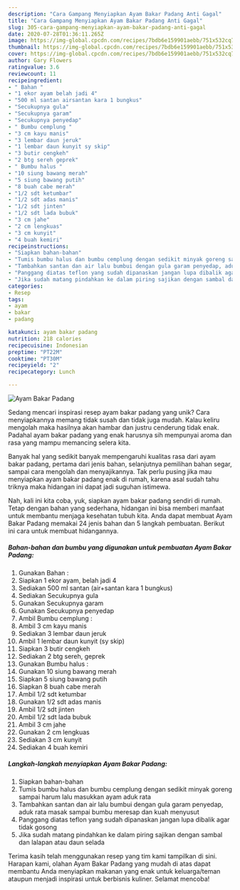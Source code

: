 ```yaml
---
description: "Cara Gampang Menyiapkan Ayam Bakar Padang Anti Gagal"
title: "Cara Gampang Menyiapkan Ayam Bakar Padang Anti Gagal"
slug: 305-cara-gampang-menyiapkan-ayam-bakar-padang-anti-gagal
date: 2020-07-28T01:36:11.265Z
image: https://img-global.cpcdn.com/recipes/7bdb6e159901aebb/751x532cq70/ayam-bakar-padang-foto-resep-utama.jpg
thumbnail: https://img-global.cpcdn.com/recipes/7bdb6e159901aebb/751x532cq70/ayam-bakar-padang-foto-resep-utama.jpg
cover: https://img-global.cpcdn.com/recipes/7bdb6e159901aebb/751x532cq70/ayam-bakar-padang-foto-resep-utama.jpg
author: Gary Flowers
ratingvalue: 3.6
reviewcount: 11
recipeingredient:
- " Bahan "
- "1 ekor ayam belah jadi 4"
- "500 ml santan airsantan kara 1 bungkus"
- "Secukupnya gula"
- "Secukupnya garam"
- "Secukupnya penyedap"
- " Bumbu cemplung "
- "3 cm kayu manis"
- "3 lembar daun jeruk"
- "1 lembar daun kunyit sy skip"
- "3 butir cengkeh"
- "2 btg sereh geprek"
- " Bumbu halus "
- "10 siung bawang merah"
- "5 siung bawang putih"
- "8 buah cabe merah"
- "1/2 sdt ketumbar"
- "1/2 sdt adas manis"
- "1/2 sdt jinten"
- "1/2 sdt lada bubuk"
- "3 cm jahe"
- "2 cm lengkuas"
- "3 cm kunyit"
- "4 buah kemiri"
recipeinstructions:
- "Siapkan bahan-bahan"
- "Tumis bumbu halus dan bumbu cemplung dengan sedikit minyak goreng sampai harum lalu masukkan ayam aduk rata"
- "Tambahkan santan dan air lalu bumbui dengan gula garam penyedap, aduk rata masak sampai bumbu meresap dan kuah menyusut"
- "Panggang diatas teflon yang sudah dipanaskan jangan lupa dibalik agar tidak gosong"
- "Jika sudah matang pindahkan ke dalam piring sajikan dengan sambal dan lalapan atau daun selada"
categories:
- Resep
tags:
- ayam
- bakar
- padang

katakunci: ayam bakar padang 
nutrition: 218 calories
recipecuisine: Indonesian
preptime: "PT22M"
cooktime: "PT30M"
recipeyield: "2"
recipecategory: Lunch

---
```



![Ayam Bakar Padang](https://img-global.cpcdn.com/recipes/7bdb6e159901aebb/751x532cq70/ayam-bakar-padang-foto-resep-utama.jpg)

Sedang mencari inspirasi resep ayam bakar padang yang unik? Cara menyiapkannya memang tidak susah dan tidak juga mudah. Kalau keliru mengolah maka hasilnya akan hambar dan justru cenderung tidak enak. Padahal ayam bakar padang yang enak harusnya sih mempunyai aroma dan rasa yang mampu memancing selera kita.

Banyak hal yang sedikit banyak mempengaruhi kualitas rasa dari ayam bakar padang, pertama dari jenis bahan, selanjutnya pemilihan bahan segar, sampai cara mengolah dan menyajikannya. Tak perlu pusing jika mau menyiapkan ayam bakar padang enak di rumah, karena asal sudah tahu triknya maka hidangan ini dapat jadi suguhan istimewa.




Nah, kali ini kita coba, yuk, siapkan ayam bakar padang sendiri di rumah. Tetap dengan bahan yang sederhana, hidangan ini bisa memberi manfaat untuk membantu menjaga kesehatan tubuh kita. Anda dapat membuat Ayam Bakar Padang memakai 24 jenis bahan dan 5 langkah pembuatan. Berikut ini cara untuk membuat hidangannya.

<!--inarticleads1-->

##### Bahan-bahan dan bumbu yang digunakan untuk pembuatan Ayam Bakar Padang:

1. Gunakan  Bahan :
1. Siapkan 1 ekor ayam, belah jadi 4
1. Sediakan 500 ml santan (air+santan kara 1 bungkus)
1. Sediakan Secukupnya gula
1. Gunakan Secukupnya garam
1. Gunakan Secukupnya penyedap
1. Ambil  Bumbu cemplung :
1. Ambil 3 cm kayu manis
1. Sediakan 3 lembar daun jeruk
1. Ambil 1 lembar daun kunyit (sy skip)
1. Siapkan 3 butir cengkeh
1. Sediakan 2 btg sereh, geprek
1. Gunakan  Bumbu halus :
1. Gunakan 10 siung bawang merah
1. Siapkan 5 siung bawang putih
1. Siapkan 8 buah cabe merah
1. Ambil 1/2 sdt ketumbar
1. Gunakan 1/2 sdt adas manis
1. Ambil 1/2 sdt jinten
1. Ambil 1/2 sdt lada bubuk
1. Ambil 3 cm jahe
1. Gunakan 2 cm lengkuas
1. Sediakan 3 cm kunyit
1. Sediakan 4 buah kemiri




<!--inarticleads2-->

##### Langkah-langkah menyiapkan Ayam Bakar Padang:

1. Siapkan bahan-bahan
1. Tumis bumbu halus dan bumbu cemplung dengan sedikit minyak goreng sampai harum lalu masukkan ayam aduk rata
1. Tambahkan santan dan air lalu bumbui dengan gula garam penyedap, aduk rata masak sampai bumbu meresap dan kuah menyusut
1. Panggang diatas teflon yang sudah dipanaskan jangan lupa dibalik agar tidak gosong
1. Jika sudah matang pindahkan ke dalam piring sajikan dengan sambal dan lalapan atau daun selada




Terima kasih telah menggunakan resep yang tim kami tampilkan di sini. Harapan kami, olahan Ayam Bakar Padang yang mudah di atas dapat membantu Anda menyiapkan makanan yang enak untuk keluarga/teman ataupun menjadi inspirasi untuk berbisnis kuliner. Selamat mencoba!
